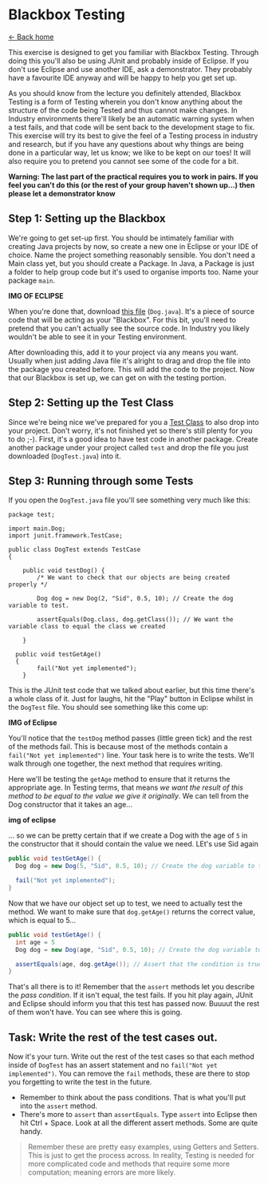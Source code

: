 # Blackbox Testing

[<- Back home](index)

This exercise is designed to get you familiar with Blackbox Testing. Through doing this you'll also be using JUnit and probably inside of Eclipse. If you don't use Eclipse and use another IDE, ask a demonstrator. They probably have a favourite IDE anyway and will be happy to help you get set up.

As you should know from the lecture you definitely attended, Blackbox Testing is a form of Testing wherein you don't know anything about the structure of the code being Tested and thus cannot make changes. In Industry environments there'll likely be an automatic warning system when a test fails, and that code will be sent back to the development stage to fix. This exercise will try its best to give the feel of a Testing process in industry and research, but if you have any questions about why things are being done in a particular way, let us know; we like to be kept on our toes! It will also require you to pretend you cannot see some of the code for a bit.

**Warning: The last part of the practical requires you to work in pairs. If you feel you can't do this (or the rest of your group haven't shown up…) then please let a demonstrator know**

## Step 1: Setting up the Blackbox
We're going to get set-up first. You should be intimately familiar with creating Java projects by now, so create a new one in Eclipse or your IDE of choice. Name the project something reasonably sensible. You don't need a Main class yet, but you should create a Package. In Java, a Package is just a folder to help group code but it's used to organise imports too. Name your package `main`.

**IMG OF ECLIPSE**

When you're done that, download [this file](Dog.java) (`Dog.java`). It's a piece of source code that will be acting as your "Blackbox". For this bit, you'll need to pretend that you can't actually see the source code. In Industry you likely wouldn't be able to see it in your Testing environment.

After downloading this, add it to your project via any means you want. Usually when just adding Java file it's alright to drag and drop the file into the package you created before. This will add the code to the project. Now that our Blackbox is set up, we can get on with the testing portion.

## Step 2: Setting up the Test Class
Since we're being nice we've prepared for you a [Test Class](DogTest.java) to also drop into your project. Don't worry, it's not finished yet so there's still plenty for you to do ;-). First, it's a good idea to have test code in another package. Create another package under your project called `test` and drop the file you just downloaded (`DogTest.java`) into it.

## Step 3: Running through some Tests
If you open the `DogTest.java` file you'll see something very much like this:

```
package test;

import main.Dog;
import junit.framework.TestCase;

public class DogTest extends TestCase
{

	public void testDog() {
		/* We want to check that our objects are being created properly */

		Dog dog = new Dog(2, "Sid", 0.5, 10); // Create the dog variable to test.

		assertEquals(Dog.class, dog.getClass()); // We want the variable class to equal the class we created

	}

  public void testGetAge()
  {
		fail("Not yet implemented");
	}
```

This is the JUnit test code that we talked about earlier, but this time there's a whole class of it. Just for laughs, hit the "Play" button in Eclipse whilst in the `DogTest` file. You should see something like this come up:

**IMG of Eclipse**



You'll notice that the `testDog` method passes (little green tick) and the rest of the methods fail. This is because most of the methods contain a `fail("Not yet implemented")` line. Your task here is to write the tests. We'll walk through one together, the next method that requires writing.

Here we'll be testing the `getAge` method to ensure that it returns the appropriate age. In Testing terms, that means *we want the result of this method to be equal to the value we give it originally*. We can tell from the Dog constructor that it takes an age…

**img of eclipse**

… so we can be pretty certain that if we create a Dog with the age of `5` in the constructor that it should contain the value we need. LEt's use Sid again

```java
public void testGetAge() {
  Dog dog = new Dog(5, "Sid", 0.5, 10); // Create the dog variable to test.

  fail("Not yet implemented");
}
```

Now that we have our object set up to test, we need to actually test the method. We want to make sure that `dog.getAge()` returns the correct value, which is equal to 5…

```java
public void testGetAge() {
  int age = 5
  Dog dog = new Dog(age, "Sid", 0.5, 10); // Create the dog variable to test.

  assertEquals(age, dog.getAge()); // Assert that the condition is true
}
```

That's all there is to it! Remember that the `assert` methods let you describe the *pass condition*. If it isn't equal, the test fails. If you hit play again, JUnit and Eclipse should inform you that this test has passed now. Buuuut the rest of them won't have. You can see where this is going.

## Task: Write the rest of the test cases out.
Now it's your turn. Write out the rest of the test cases so that each method inside of `DogTest` has an assert statement and no `fail("Not yet implemented")`. You can remove the `fail` methods, these are there to stop you forgetting to write the test in the future.

- Remember to think about the pass conditions. That is what you'll put into the `assert` method.
- There's more to `assert` than `assertEquals`. Type `assert` into Eclipse then hit Ctrl + Space. Look at all the different assert methods. Some are quite handy.

> Remember these are pretty easy examples, using Getters and Setters. This is just to get the process across. In reality, Testing is needed for more complicated code and methods that require some more computation; meaning errors are more likely.
